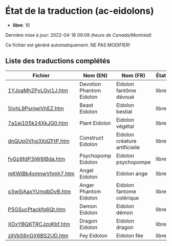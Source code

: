 # État de la traduction (ac-eidolons)

 * **libre**: 10


Dernière mise à jour: 2022-04-18 09:09 *(heure de Canada/Montréal)*

Ce fichier est généré automatiquement. NE PAS MODIFIER!
## Liste des traductions complétés

| Fichier   | Nom (EN)    | Nom (FR)    | État |
|-----------|-------------|-------------|:----:|
|[1YJoaMhZPvLGvj1J.htm](ac-eidolons/1YJoaMhZPvLGvj1J.htm)|Devotion Phantom Eidolon|Eidolon fantôme dévoué|libre|
|[5IvhL9PsniwiVhEZ.htm](ac-eidolons/5IvhL9PsniwiVhEZ.htm)|Beast Eidolon|Eidolon bestial|libre|
|[7a1ei105k24XkJG0.htm](ac-eidolons/7a1ei105k24XkJG0.htm)|Plant Eidolon|Eidolon végétal|libre|
|[dnQUp0Vhg3XdZFtP.htm](ac-eidolons/dnQUp0Vhg3XdZFtP.htm)|Construct Eidolon|Eidolon créature artificielle|libre|
|[fvGz8fdP3iW8IBda.htm](ac-eidolons/fvGz8fdP3iW8IBda.htm)|Psychopomp Eidolon|Eidolon psychopompe|libre|
|[mKWiBb4xmnwVhmh7.htm](ac-eidolons/mKWiBb4xmnwVhmh7.htm)|Angel Eidolon|Eidolon ange|libre|
|[o3wSjAaxYUmdbDvB.htm](ac-eidolons/o3wSjAaxYUmdbDvB.htm)|Anger Phantom Eidolon|Eidolon fantome colérique|libre|
|[P5GSucPtackfg6Qt.htm](ac-eidolons/P5GSucPtackfg6Qt.htm)|Demon Eidolon|Eidolon démon|libre|
|[XDxYBQ6TRCJzoKbf.htm](ac-eidolons/XDxYBQ6TRCJzoKbf.htm)|Dragon Eidolon|Eidolon dragon|libre|
|[zjIVbS6nGX6BS2UD.htm](ac-eidolons/zjIVbS6nGX6BS2UD.htm)|Fey Eidolon|Eidolon fée|libre|
